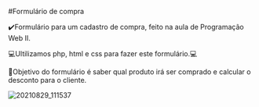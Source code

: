 #Formulário de compra

✔️Formulário para um cadastro de compra, feito na aula de Programação Web II.

💻Ultilizamos php, html e css para fazer este formulário.💻

📌Objetivo do formulário é saber qual produto irá ser comprado e calcular o desconto para o cliente.

![20210829_111537](https://user-images.githubusercontent.com/79329906/131256291-68021e9f-2e0a-4fc1-80eb-56b8de9cb91a.gif)
